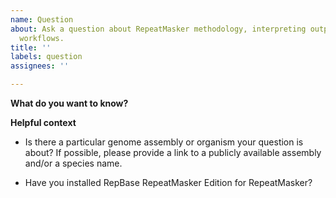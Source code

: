 ```yaml
---
name: Question
about: Ask a question about RepeatMasker methodology, interpreting output, or suggested
  workflows.
title: ''
labels: question
assignees: ''

---
```


**What do you want to know?**

**Helpful context**

* Is there a particular genome assembly or organism your question is about? If possible, please provide a link to a publicly available assembly and/or a species name.

* Have you installed RepBase RepeatMasker Edition for RepeatMasker?
